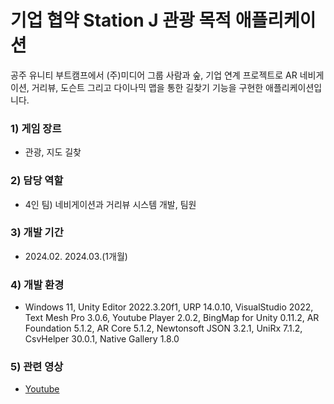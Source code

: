 # 기업 협약 Station J 관광 목적 애플리케이션
공주 유니티 부트캠프에서 (주)미디어 그룹 사람과 숲, 기업 연계 프로젝트로 AR 네비게이션, 거리뷰, 도슨트 그리고 다이나믹 맵을 통한 길찾기 기능을 구현한 애플리케이션입니다.

### 1) 게임 장르
- 관광, 지도 길찾
### 2) 담당 역할
- 4인 팀) 네비게이션과 거리뷰 시스템 개발, 팀원
### 3) 개발 기간
- 2024.02. 2024.03.(1개월)
### 4) 개발 환경
- Windows 11, Unity Editor 2022.3.20f1, URP 14.0.10, VisualStudio 2022, Text Mesh Pro 3.0.6, Youtube Player 2.0.2, BingMap for Unity 0.11.2, AR Foundation 5.1.2, AR Core 5.1.2, Newtonsoft JSON 3.2.1, UniRx 7.1.2, CsvHelper 30.0.1, Native Gallery 1.8.0
### 5) 관련 영상
- [Youtube](https://youtu.be/lCk6_zKjx8o?si=GWfimibeiTgRCJZB)
